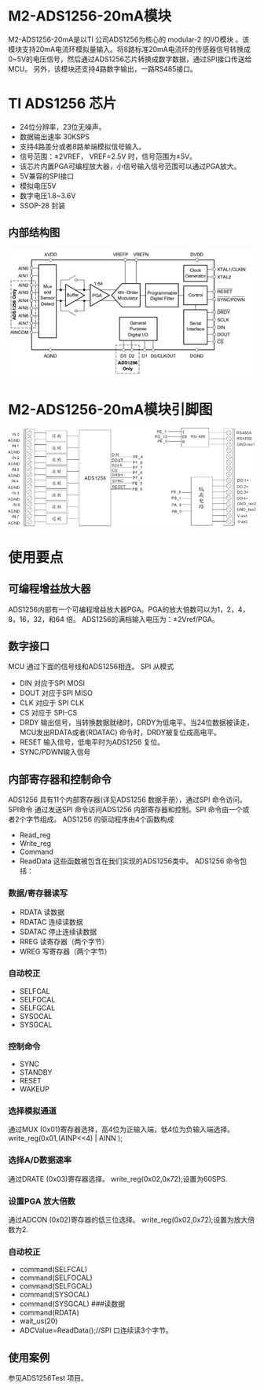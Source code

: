 # M2-ADS1256-20mA模块
M2-ADS1256-20mA是以TI 公司ADS1256为核心的 modular-2 的I/O模块 。该模块支持20mA电流环模拟量输入。将8路标准20mA电流环的传感器信号转换成0~5V的电压信号，然后通过ADS1256芯片转换成数字数据，通过SPI接口传送给MCU。
另外，该模块还支持4路数字输出，一路RS485接口。 
 
# TI ADS1256 芯片
+ 24位分辨率，23位无噪声。
+ 数据输出速率 30KSPS
+ 支持4路差分或者8路单端模拟信号输入。
+ 信号范围：±2VREF， VREF=2.5V 时，信号范围为±5V。
+ 该芯片内置PGA可编程放大器，小信号输入信号范围可以通过PGA放大。
+ 5V兼容的SPI接口
+ 模拟电压5V
+ 数字电压1.8~3.6V
+ SSOP-28 封装
## 内部结构图
![ADS1256Internal](./images/ADS1256Internal.png)
# M2-ADS1256-20mA模块引脚图
 ![M2-ADS1256-20mA](./images/M2-ADS1256-20mA.png)
 # 使用要点
 ## 可编程增益放大器
ADS1256内部有一个可编程增益放大器PGA。PGA的放大倍数可以为1，2，4，8，16，32，和64 倍。 
  ADS1256的满档输入电压为：±2Vref/PGA。
## 数字接口
MCU 通过下面的信号线和ADS1256相连。 
SPI 从模式
+ DIN 对应于SPI MOSI
+ DOUT 对应于SPI MISO
+ CLK  对应于 SPI CLK
+ CS   对应于 SPI-CS
+ DRDY  输出信号，当转换数据就绪时，DRDY为低电平。当24位数据被读走，MCU发出RDATA或者(RDATAC) 命令时，DRDY被复位成高电平。 
+ RESET 输入信号，低电平时为ADS1256 复位。 
+ SYNC/PDWN输入信号 
## 内部寄存器和控制命令
ADS1256 具有11个内部寄存器(详见ADS1256 数据手册），通过SPI 命令访问。 
SPI命令 
通过发送SPI 命令访问ADS1256 内部寄存器和控制。SPI 命令由一个或者2个字节组成。
ADS1256 的驱动程序由4个函数构成
+ Read_reg
+ Write_reg
+ Command
+ ReadData
这些函数被包含在我们实现的ADS1256类中。
ADS1256 命令包括：  
### 数据/寄存器读写
+ RDATA 读数据
+ RDATAC 连续读数据
+ SDATAC 停止连续读数据
+ RREG   读寄存器（两个字节）
+ WREG   写寄存器（两个字节）
### 自动校正
+ SELFCAL
+ SELFOCAL
+ SELFGCAL
+ SYSOCAL
+ SYSGCAL 
### 控制命令
+ SYNC
+ STANDBY
+ RESET
+ WAKEUP
### 选择模拟通道
通过MUX (0x01)寄存器选择，高4位为正输入端，低4位为负输入端选择。 
write_reg(0x01,(AINP<<4) | AINN );
### 选择A/D数据速率
通过DRATE (0x03)寄存器选择。
 write_reg(0x02,0x72);设置为60SPS.
### 设置PGA 放大倍数
通过ADCON (0x02)寄存器的低三位选择。
write_reg(0x02,0x72);设置为放大倍数为2.
### 自动校正
+ command(SELFCAL)
+ command(SELFOCAL)
+ command(SELFGCAL)
+ command(SYSOCAL)
+ command(SYSGCAL)
###读数据
+ command(RDATA)
+ wait_us(20)
+ ADCValue=ReadData();//SPI 口连续读3个字节。
 
## 使用案例
参见ADS1256Test 项目。


   


